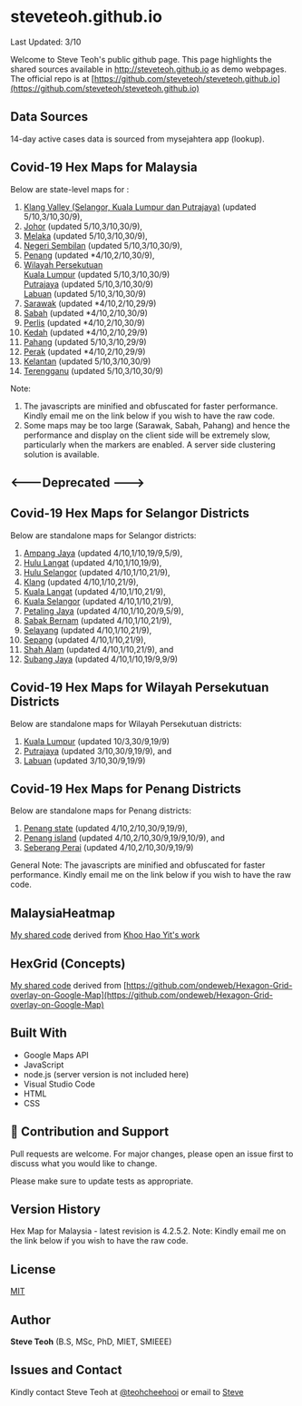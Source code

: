 ﻿# steveteoh.github.io
Last Updated: 3/10

Welcome to Steve Teoh's public github page. This page highlights the shared sources available in http://steveteoh.github.io as demo webpages.
The official repo is at [https://github.com/steveteoh/steveteoh.github.io](https://github.com/steveteoh/steveteoh.github.io)

## Data Sources
14-day active cases data is sourced from mysejahtera app (lookup).

## Covid-19 Hex Maps for Malaysia
Below are state-level maps for : <br>
1. [Klang Valley (Selangor, Kuala Lumpur dan Putrajaya)](http://steveteoh.github.io/KlangValley/) (updated 5/10,3/10,30/9), <br>
2. [Johor](http://steveteoh.github.io/Johor/) (updated 5/10,3/10,30/9), <br>
3. [Melaka](http://steveteoh.github.io/Melaka/) (updated 5/10,3/10,30/9), <br>
4. [Negeri Sembilan](http://steveteoh.github.io/NegeriSembilan/) (updated 5/10,3/10,30/9), <br>
5. [Penang](http://steveteoh.github.io/Penang/) (updated *4/10,2/10,30/9), <br>
6. [Wilayah Persekutuan](http://steveteoh.github.io/Wilayah/) <br>
   [Kuala Lumpur](http://steveteoh.github.io/KualaLumpur/) (updated 5/10,3/10,30/9) <br>
   [Putrajaya](http://steveteoh.github.io/Putrajaya/) (updated 5/10,3/10,30/9) <br>
   [Labuan](http://steveteoh.github.io/Labuan/) (updated 5/10,3/10,30/9) <br>
7. [Sarawak](http://steveteoh.github.io/Sarawak/) (updated *4/10,2/10,29/9) <br>
8. [Sabah](http://steveteoh.github.io/Sabah/) (updated *4/10,2/10,30/9) <br>
9. [Perlis](https://steveteoh.github.io/Perlis/) (updated *4/10,2/10,30/9) <br>
10. [Kedah](https://steveteoh.github.io/Kedah/) (updated *4/10,2/10,29/9) <br>
11. [Pahang](https://steveteoh.github.io/Pahang/) (updated 5/10,3/10,29/9) <br>
12. [Perak](https://steveteoh.github.io/Perak/) (updated *4/10,2/10,29/9) <br>
13. [Kelantan](https://steveteoh.github.io/Kelantan/) (updated 5/10,3/10,30/9) <br>
14. [Terengganu](https://steveteoh.github.io/Terengganu/) (updated 5/10,3/10,30/9) <br>

Note: 
1. The javascripts are minified and obfuscated for faster performance. Kindly email me on the link below if you wish to have the raw code. 
2. Some maps may be too large (Sarawak, Sabah, Pahang) and hence the performance and display on the client side will be extremely slow, particularly when the markers are enabled. 
   A server side clustering solution is available.

## <---Deprecated --->
## Covid-19 Hex Maps for Selangor Districts
Below are standalone maps for Selangor districts: <br>
1. [Ampang Jaya](http://steveteoh.github.io/AmpangJaya/) (updated 4/10,1/10,19/9,5/9), <br>
2. [Hulu Langat](http://steveteoh.github.io/HuluLangat/) (updated 4/10,1/10,19/9), <br>
3. [Hulu Selangor](http://steveteoh.github.io/HuluSelangor/) (updated 4/10,1/10,21/9), <br>
4. [Klang](http://steveteoh.github.io/Klang/) (updated 4/10,1/10,21/9), <br>
5. [Kuala Langat](http://steveteoh.github.io/KualaLangat/) (updated 4/10,1/10,21/9), <br>
6. [Kuala Selangor](http://steveteoh.github.io/KualaSelangor/) (updated 4/10,1/10,21/9), <br>
7. [Petaling Jaya](http://steveteoh.github.io/PetalingJaya/) (updated 4/10,1/10,20/9,5/9), <br>
8. [Sabak Bernam](http://steveteoh.github.io/SabakBernam) (updated 4/10,1/10,21/9), <br>
9. [Selayang](http://steveteoh.github.io/Selayang/) (updated 4/10,1/10,21/9), <br>
10. [Sepang](http://steveteoh.github.io/Sepang/) (updated 4/10,1/10,21/9), <br>
11. [Shah Alam](http://steveteoh.github.io/ShahAlam/) (updated 4/10,1/10,21/9), and  <br>
12. [Subang Jaya](http://steveteoh.github.io/SubangJaya/) (updated 4/10,1/10,19/9,9/9)<br>

## Covid-19 Hex Maps for Wilayah Persekutuan Districts
Below are standalone maps for Wilayah Persekutuan districts: <br>
1. [Kuala Lumpur](http://steveteoh.github.io/KualaLumpur) (updated 10/3,30/9,19/9)<br>
2. [Putrajaya](http://steveteoh.github.io/Putrajaya) (updated 3/10,30/9,19/9), and<br>
3. [Labuan](http://steveteoh.github.io/Labuan) (updated 3/10,30/9,19/9)<br>

## Covid-19 Hex Maps for Penang Districts
Below are standalone maps for Penang districts: <br>
1. [Penang state](http://steveteoh.github.io/Penang/index.html) (updated 4/10,2/10,30/9,19/9),  <br>
2. [Penang island](http://steveteoh.github.io/Penang/island.html) (updated 4/10,2/10,30/9,19/9,10/9), and  <br>
3. [Seberang Perai](http://steveteoh.github.io/Penang/perai.html) (updated 4/10,2/10,30/9,19/9) <br>

General Note: The javascripts are minified and obfuscated for faster performance. Kindly email me on the link below if you wish to have the raw code. 

## MalaysiaHeatmap
[My shared code](http://steveteoh.github.io/MalaysiaHeatMap) derived from [Khoo Hao Yit's work](https://github.com/KhooHaoYit/KhooHaoYit.github.io/tree/main/Covid19%20Malaysia%20Heatmap)

## HexGrid (Concepts)
[My shared code](http://steveteoh.github.io/HexGrid) derived from [https://github.com/ondeweb/Hexagon-Grid-overlay-on-Google-Map](https://github.com/ondeweb/Hexagon-Grid-overlay-on-Google-Map) 

## Built With

- Google Maps API
- JavaScript
- node.js (server version is not included here)
- Visual Studio Code
- HTML
- CSS

## 🤝 Contribution and Support
Pull requests are welcome. For major changes, please open an issue first to discuss what you would like to change.

Please make sure to update tests as appropriate.

## Version History
Hex Map for Malaysia - latest revision is 4.2.5.2.
Note: Kindly email me on the link below if you wish to have the raw code. 

## License
[MIT](https://steveteoh.github.io/LICENSE)

## Author
**Steve Teoh** (B.S, MSc, PhD, MIET, SMIEEE)

## Issues and Contact
Kindly contact Steve Teoh at [@teohcheehooi](https://twitter.com/teohcheehooi) or email to [Steve](mailto:chteoh@1utar.my?subject=Map "Map")
